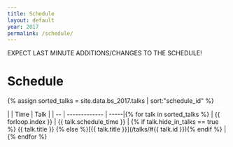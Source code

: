 ```yaml
---
title: Schedule
layout: default
year: 2017
permalink: /schedule/
---
```


EXPECT LAST MINUTE ADDITIONS/CHANGES TO THE SCHEDULE!

# Schedule

{% assign sorted_talks = site.data.bs_2017.talks | sort:"schedule_id" %}

|    | Time          | Talk |
| -- | ------------- | -----|{% for talk in sorted_talks %}
| {{ forloop.index }}  | {{ talk.schedule_time }} | {% if talk.hide_in_talks == true %} {{ talk.title }} {% else %}[{{ talk.title }}](/talks/#{{ talk.id }}){% endif %} |{% endfor %}
